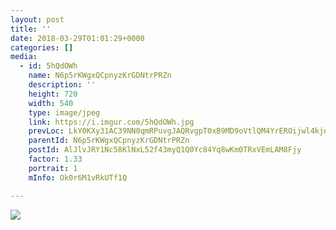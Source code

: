 ```yaml
---
layout: post
title: '' 
date: 2018-03-29T01:01:29+0000 
categories: [] 
media:
  - id: 5hQdOWh
    name: N6p5rKWgxQCpnyzKrGDNtrPRZn
    description: ''   
    height: 720
    width: 540
    type: image/jpeg
    link: https://i.imgur.com/5hQdOWh.jpg
    prevLoc: LkY0KXy31AC39NN0qmRPuvgJAQRvgpT0xB9MD9oVtlQM4YrEROijwl4kjojViJy7wG1x3MF05RDg9kNvS39E2lyYJBswVx3WqQLoUG2pENPxAQh1n777qOV8uEg84k1WkwS35plwwXMMf2Rq3wjjBzFM16PR5WrVu76PNOgg2AfYlgkKGww3IXErgzXjnKFZkVDVrN3Jf5W190lOwRhx1yOJW23QTJrQKM801ZIqzPkX5PBvFok8R7j8m4umDGNyXwEx
    parentId: N6p5rKWgxQCpnyzKrGDNtrPRZn
    postId: AlJlvJRY1Nc58KlNxL52f43myQ1Q0Yc84Yq8wKm0TRxVEmLAM8Fjy
    factor: 1.33
    portrait: 1
    mInfo: Ok0r6M1vRkUTf1Q

---
```





[//]: #media:  
<a href="https://i.imgur.com/5hQdOWh.jpg"><img class="postImage" src="https://i.imgur.com/5hQdOWhh.jpg" />  
</a>   
